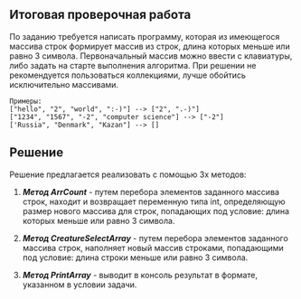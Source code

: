 ## Итоговая проверочная работа

По заданию требуется написать программу, которая из имеющегося массива строк формирует массив из строк, длина которых меньше или равно 3 символа. Первоначальный массив можно ввести с клавиатуры, либо задать на старте выполнения алгоритма. При решении не рекомендуется пользоваться коллекциями, лучше обойтись исключительно массивами.

    Примеры:
    ["hello", "2", "world", ":-)"] --> ["2", ".-)"]
    ["1234", "1567", "-2", "computer science"] --> ["-2"]
    ['Russia", "Denmark", "Kazan"] --> []


## Решение
Решение предлагается реализовать с помощью 3х методов:

1. __*Метод ArrCount*__ - путем перебора элементов заданного массива строк, находит и возвращает переменную типа int, определяющую размер нового массива для строк, попадающих под условие: длина которых меньше или равно 3 символа.

2. __*Метод СreatureSelectArray*__ - путем перебора элементов заданного массива строк, наполняет новый массив строками, попадающими под условие: длина строки меньше или равно 3 символа.

3. __*Метод PrintArray*__ - выводит в консоль результат в формате, указанном в условии задачи.
